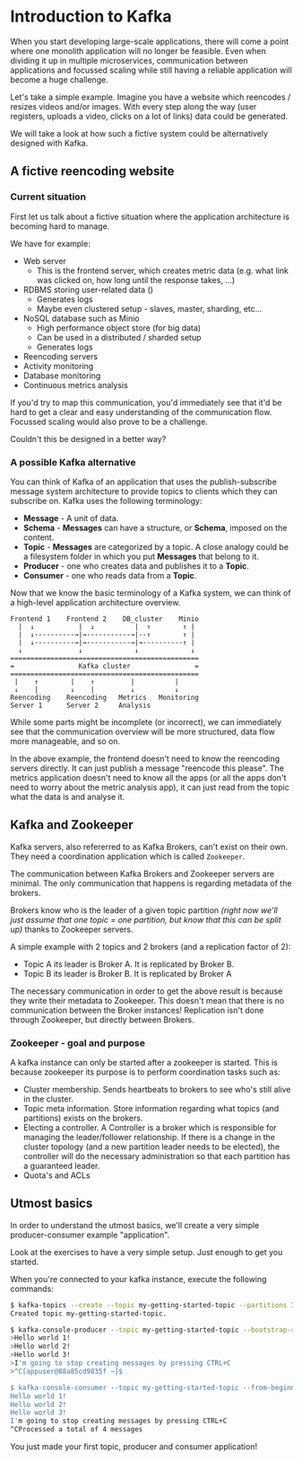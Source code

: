 # Introduction to Kafka

When you start developing large-scale applications, there will come a point where one monolith application will no longer be feasible. Even when dividing it up in multiple microservices, communication between applications and focussed scaling while still having a reliable application will become a huge challenge.

Let's take a simple example. Imagine you have a website which reencodes / resizes videos and/or images. With every step along the way (user registers, uploads a video, clicks on a lot of links) data could be generated.

We will take a look at how such a fictive system could be alternatively designed with Kafka.

## A fictive reencoding website

### Current situation

First let us talk about a fictive situation where the application architecture is becoming hard to manage.

We have for example:

* Web server
  * This is the frontend server, which creates metric data (e.g. what link was clicked on, how long until the response takes, ...)
* RDBMS storing user-related data ()
  * Generates logs
  * Maybe even clustered setup - slaves, master, sharding, etc...
* NoSQL database such as Minio
  * High performance object store (for big data)
  * Can be used in a distributed / sharded setup
  * Generates logs
* Reencoding servers
* Activity monitoring
* Database monitoring
* Continuous metrics analysis

If you'd try to map this communication, you'd immediately see that it'd be hard to get a clear and easy understanding of the communication flow. Focussed scaling would also prove to be a challenge.

Couldn't this be designed in a better way?

### A possible Kafka alternative

You can think of Kafka of an application that uses the publish-subscribe message system architecture to provide topics to clients which they can subscribe on. Kafka uses the following terminology:

* **Message** - A unit of data.
* **Schema** - **Messages** can have a structure, or **Schema**, imposed on the content.
* **Topic** - **Messages** are categorized by a topic. A close analogy could be a filesystem folder in which you put **Messages** that belong to it.
* **Producer** - one who creates data and publishes it to a **Topic**.
* **Consumer** - one who reads data from a **Topic**.

Now that we know the basic terminology of a Kafka system, we can think of a high-level application architecture overview.

```text
Frontend 1    Frontend 2    DB_cluster    Minio
  |  ↓           |  ↓          |  ↑        ↑ |
  |  ↓----------→|→-----------→|--↑        ↑ |
  |  ↓----------→|→-----------→|→----------↑ |
  ↓              ↓             ↓             ↓
===============================================
=                Kafka cluster                =
===============================================
 |    ↑        |    ↑         |          |
 ↓    |        ↓    |         ↓          ↓
Reencoding    Reencoding   Metrics   Monitoring
Server 1      Server 2     Analysis
```

While some parts might be incomplete (or incorrect), we can immediately see that the communication overview will be more structured, data flow more manageable, and so on.

In the above example, the frontend doesn't need to know the reencoding servers directly. It can just publish a message "reencode this please". The metrics application doesn't need to know all the apps (or all the apps don't need to worry about the metric analysis app), it can just read from the topic what the data is and analyse it.

## Kafka and Zookeeper

Kafka servers, also refererred to as Kafka Brokers, can't exist on their own. They need a coordination application which is called `Zookeeper`.

The communication between Kafka Brokers and Zookeeper servers are minimal. The only communication that happens is regarding metadata of the brokers.

Brokers know who is the leader of a given topic partition _(right now we'll just assume that one topic = one partition, but know that this can be split up)_ thanks to Zookeeper servers. 

A simple example with 2 topics and 2 brokers (and a replication factor of 2):

* Topic A its leader is Broker A. It is replicated by Broker B.
* Topic B its leader is Broker B. It is replicated by Broker A

The necessary communication in order to get the above result is because they write their metadata to Zookeeper. This doesn't mean that there is no communication between the Broker instances! Replication isn't done through Zookeeper, but directly between Brokers.

### Zookeeper - goal and purpose

A kafka instance can only be started after a zookeeper is started. This is because zookeeper its purpose is to perform coordination tasks such as:

* Cluster membership. Sends heartbeats to brokers to see who's still alive in the cluster.
* Topic meta information. Store information regarding what topics (and partitions) exists on the brokers.
* Electing a controller. A Controller is a broker which is responsible for managing the leader/follower relationship. If there is a change in the cluster topology (and a new partition leader needs to be elected), the controller will do the necessary administration so that each partition has a guaranteed leader.
* Quota's and ACLs

## Utmost basics

In order to understand the utmost basics, we'll create a very simple producer-consumer example "application".

Look at the exercises to have a very simple setup. Just enough to get you started.

When you're connected to your kafka instance, execute the following commands:

```bash
$ kafka-topics --create --topic my-getting-started-topic --partitions 1 --replication-factor 1 --if-not-exists --zookeeper zookeeper_1:2181
Created topic my-getting-started-topic.

$ kafka-console-producer --topic my-getting-started-topic --bootstrap-server localhost:9092
>Hello world 1!
>Hello world 2!
>Hello world 3!
>I'm going to stop creating messages by pressing CTRL+C
>^C[appuser@88a85cd9835f ~]$

$ kafka-console-consumer --topic my-getting-started-topic --from-beginning --bootstrap-server localhost:9092
Hello world 1!
Hello world 2!
Hello world 3!
I'm going to stop creating messages by pressing CTRL+C
^CProcessed a total of 4 messages
```

You just made your first topic, producer and consumer application!
